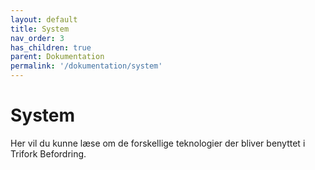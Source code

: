 ```yaml
---
layout: default
title: System
nav_order: 3
has_children: true
parent: Dokumentation
permalink: '/dokumentation/system'
---
```


# System

Her vil du kunne læse om de forskellige teknologier der bliver benyttet i Trifork Befordring.
